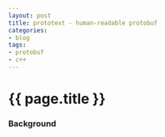 ```yaml
---
layout: post
title: prototext - human-readable protobuf
categories:
- blog
tags:
- protobuf
- c++
---
```


# {{ page.title }}

### Background


